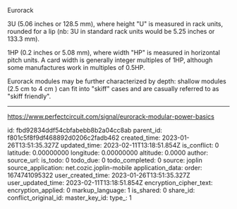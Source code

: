 Eurorack

3U (5.06 inches or 128.5 mm), where height "U" is measured in rack units, rounded for a lip (nb: 3U in standard rack units would be 5.25 inches or 133.3 mm).

1HP (0.2 inches or 5.08 mm), where width "HP" is measured in horizontal pitch units. A card width is generally integer multiples of 1HP, although some manufactures work in multiples of 0.5HP.

Eurorack modules may be further characterized by depth: shallow modules (2.5 cm to 4 cm ) can fit into "skiff" cases and are casually referred to as "skiff friendly".

---

https://www.perfectcircuit.com/signal/eurorack-modular-power-basics


id: fbd92834ddf54cbfabebb8b2a04cc8ab
parent_id: f801c5f8f9df468892d0206c2fadb462
created_time: 2023-01-26T13:51:35.327Z
updated_time: 2023-02-11T13:18:51.854Z
is_conflict: 0
latitude: 0.00000000
longitude: 0.00000000
altitude: 0.0000
author: 
source_url: 
is_todo: 0
todo_due: 0
todo_completed: 0
source: joplin
source_application: net.cozic.joplin-mobile
application_data: 
order: 1674741095322
user_created_time: 2023-01-26T13:51:35.327Z
user_updated_time: 2023-02-11T13:18:51.854Z
encryption_cipher_text: 
encryption_applied: 0
markup_language: 1
is_shared: 0
share_id: 
conflict_original_id: 
master_key_id: 
type_: 1
